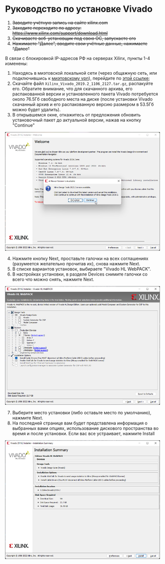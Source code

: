 # Руководство по установке Vivado

1)	~~Заводите учётную запись на сайте xilinx.com~~
2)	~~Заходите переходите по адресу: https://www.xilinx.com/support/download.html~~
3)	~~Скачиваете веб-установщик под свою ОС, запускаете его~~
4)	~~Нажимаете "Далее", вводите свои учётные данные, нажимаете "Далее"~~

В связи с блокировкой IP-адресов РФ на серверах Xilinx, пункты 1-4 изменены:
1. Находясь в миэтовской локальной сети (через общажную сеть, или подключившись к [миэтовскому vpn](https://vpn.miet.ru/)), перейдите по [этой ссылке](https://nextcloud.borisblade.ru/s/g4YfWoimpYWH6fS);
2. Скачайте файл `Xilinx_Vivado_2019.2_1106_2127.tar.gz`, распакуйте его. Обратите внимание, что для скачанного архива, его распакованной версии и установленного пакета Vivado потребуется около 76.5Гб свободного места на диске (после установки Vivado скачанный архив и его распакованную версию размером в 53.5Гб можно будет удалить).
3. В открывшемся окне, откажитесь от предложения обновить установочный пакет до актуальной версии, нажав на кнопку "Continue"

![../.pic/Vivado%20Basics/Install%20Vivado/update_suggetion.png](../.pic/Vivado%20Basics/Install%20Vivado/update_suggetion.png)

4. Нажмите кнопку Next, проставьте галочки на всех соглашениях (разумеется желательно прочитав их), снова нажмите Next.
5. В списке вариантов установок, выбираете "Vivado HL WebPACK".
6. В настройках установки, в разделе Devices снимите галочки со всего что можно снять, нажмите Next.

![../.pic/Vivado%20Basics/Install%20Vivado/installation_customization.png](../.pic/Vivado%20Basics/Install%20Vivado/installation_customization.png)

7. Выберите место установки (либо оставьте место по умолчанию), нажмите Next.
8. На последней странице вам будет представлена информация о выбранных вами опциях, использование дискового пространства во время и после установки. Если вас все устраивает, нажмите Install

![../.pic/Vivado%20Basics/Install%20Vivado/final_page.png](../.pic/Vivado%20Basics/Install%20Vivado/final_page.png)
